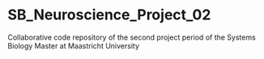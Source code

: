 # SB_Neuroscience_Project_02
Collaborative code repository of the second project period of the Systems Biology Master at Maastricht University
